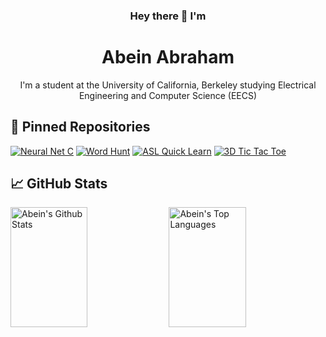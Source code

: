<h3 align="center">
    Hey there 👋 I'm 
</h3>
<h1 align="center">
  Abein Abraham
</h1>


<p align="center"> 
  I'm a student at the University of California, Berkeley studying Electrical Engineering and Computer Science (EECS) 
</p>

## 📌 Pinned Repositories
[![Neural Net C](https://github-readme-stats.vercel.app/api/pin/?username=abeinn&repo=neural-net-C&border_color=7F3FBF&bg_color=0D1117&title_color=C9D1D9&text_color=8B949E&icon_color=7F3FBF)](https://github.com/abeinn/neural-net-C)
[![Word Hunt](https://github-readme-stats.vercel.app/api/pin/?username=abeinn&repo=wordhunt&border_color=7F3FBF&bg_color=0D1117&title_color=C9D1D9&text_color=8B949E&icon_color=7F3FBF)](https://github.com/abeinn/wordhunt)
[![ASL Quick Learn](https://github-readme-stats.vercel.app/api/pin/?username=jkorrr&repo=ASL-Quick-Learn&border_color=7F3FBF&bg_color=0D1117&title_color=C9D1D9&text_color=8B949E&icon_color=7F3FBF)](https://github.com/jkorrr/ASL-Quick-Learn)
[![3D Tic Tac Toe](https://github-readme-stats.vercel.app/api/pin/?username=abeinn&repo=3dTicTacToe&border_color=7F3FBF&bg_color=0D1117&title_color=C9D1D9&text_color=8B949E&icon_color=7F3FBF)](https://github.com/abeinn/3dTicTacToe)

## &#x1f4c8; GitHub Stats

<a> 
    <a href="https://github.com/abeinn"><img alt="Abein's Github Stats" src="https://denvercoder1-github-readme-stats.vercel.app/api?username=abeinn&show_icons=true&count_private=true&theme=react&border_color=7F3FBF&bg_color=0D1117&title_color=F85D7F&icon_color=F8D866" height="192px" width="49.5%"/></a>
  <a href="https://github.com/abeinn"><img alt="Abein's Top Languages" src="https://denvercoder1-github-readme-stats.vercel.app/api/top-langs/?username=abeinn&langs_count=8&layout=compact&theme=react&border_color=7F3FBF&bg_color=0D1117&title_color=F85D7F&icon_color=F8D866" height="192px" width="49.5%"/></a>
  <br/>
</a>
